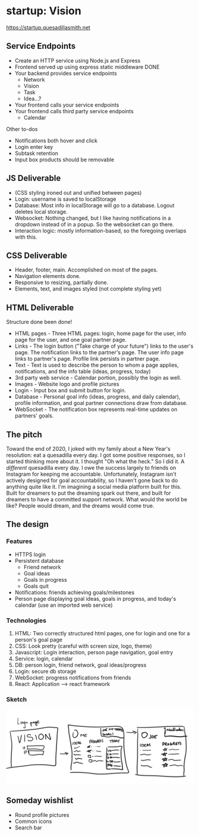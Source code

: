 # startup: Vision
https://startup.quesadillasmith.net

## Service Endpoints
- Create an HTTP service using Node.js and Express
- Frontend served up using express static middleware DONE
- Your backend provides service endpoints
  - Network
  - Vision
  - Task
  - Idea...?
- Your frontend calls your service endpoints
- Your frontend calls third party service endpoints
  - Calendar

Other to-dos
- Notifications both hover and click
- Login enter key
- Subtask retention
- Input box products should be removable

## JS Deliverable
- (CSS styling ironed out and unified between pages)
- Login: username is saved to localStorage
- Database: Most info in localStorage will go to a database. Logout deletes local storage. 
- Websocket: Nothing changed, but I like having notifications in a dropdown instead of in a popup. So the websocket can go there.
- Interaction logic: mostly information-based, so the foregoing overlaps with this.

## CSS Deliverable
- Header, footer, main. Accomplished on most of the pages.
- Navigation elements done.
- Responsive to resizing, partially done.
- Elements, text, and images styled (not complete styling yet)

## HTML Deliverable
Structure done been done!
- HTML pages - Three HTML pages: login, home page for the user, info page for the user, and one goal partner page.
- Links - The login button ("Take charge of your future") links to the user's page. The notification links to the partner's page. The user info page links to partner's page. Profile link persists in partner page.
- Text - Text is used to describe the person to whom a page applies, notifications, and the info table (ideas, progress, today)
- 3rd party web service - Calendar portion, possibly the login as well.
- Images - Website logo and profile pictures
- Login - Input box and submit button for login.
- Database - Personal goal info (ideas, progress, and daily calendar), profile information, and goal partner connections draw from database.
- WebSocket - The notification box represents real-time updates on partners' goals.
## The pitch

Toward the end of 2020, I joked with my family about a New Year's resolution: eat a quesadilla every day. I got some positive responses, so I started thinking more about it. I thought "Oh what the heck." So I did it. A _different_ quesadilla every day. I owe the success largely to friends on Instagram for keeping me accountable. Unfortunately, Instagram isn't actively designed for goal accountability, so I haven't gone back to do anything quite like it. I'm imagining a social media platform built for this. Built for dreamers to put the dreaming spark out there, and built for dreamers to have a committed support network. What would the world be like? People would dream, and the dreams would come true.

## The design
### Features
- HTTPS login
- Persistent database
  - Friend network
  - Goal ideas
  - Goals in progress
  - Goals quit
- Notifications: friends achieving goals/milestones
- Person page displaying goal ideas, goals in progress, and today's calendar (use an imported web service)

### Technologies
1. HTML: Two correctly structured html pages, one for login and one for a person's goal page
2. CSS: Look pretty (careful with screen size, logo, theme)
3. Javascript: Login interaction, person page navigation, goal entry
4. Service: login, calendar
5. DB: person login, friend network, goal ideas/progress
6. Login: secure db storage
7. WebSocket: progress notifications from friends
8. React: Application --> react framework

### Sketch
![Vision](VISION.png)

## Someday wishlist
- Round profile pictures
- Common icons
- Search bar
